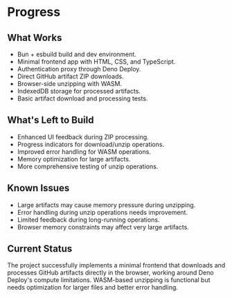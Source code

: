 # Progress

## What Works
- Bun + esbuild build and dev environment.
- Minimal frontend app with HTML, CSS, and TypeScript.
- Authentication proxy through Deno Deploy.
- Direct GitHub artifact ZIP downloads.
- Browser-side unzipping with WASM.
- IndexedDB storage for processed artifacts.
- Basic artifact download and processing tests.

## What's Left to Build
- Enhanced UI feedback during ZIP processing.
- Progress indicators for download/unzip operations.
- Improved error handling for WASM operations.
- Memory optimization for large artifacts.
- More comprehensive testing of unzip operations.

## Known Issues
- Large artifacts may cause memory pressure during unzipping.
- Error handling during unzip operations needs improvement.
- Limited feedback during long-running operations.
- Browser memory constraints may affect very large artifacts.

## Current Status
The project successfully implements a minimal frontend that downloads and processes GitHub artifacts directly in the browser, working around Deno Deploy's compute limitations. WASM-based unzipping is functional but needs optimization for larger files and better error handling.
